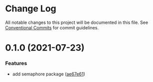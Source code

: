 # Change Log

All notable changes to this project will be documented in this file.
See [Conventional Commits](https://conventionalcommits.org) for commit guidelines.

# 0.1.0 (2021-07-23)


### Features

* add semaphore package ([ae67e61](https://github.com/chronark/shared/commit/ae67e616e69cfe45467f71a0329f8ae020d53b21))
